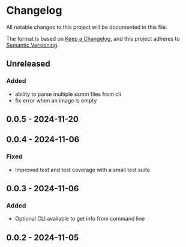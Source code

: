 # Changelog

All notable changes to this project will be documented in this file.

The format is based on [Keep a Changelog](https://keepachangelog.com/en/1.0.0/), and this project adheres to [Semantic Versioning](https://semver.org/spec/v2.0.0.html).

## Unreleased

### Added
- ability to parse multiple ssmm files from cli
- fix error when an image is empty

## 0.0.5 - 2024-11-20

## 0.0.4 - 2024-11-06
### Fixed
- Improved test and test coverage with a small test suite

## 0.0.3 - 2024-11-06
### Added
- Optional CLI available to get info from command line

## 0.0.2 - 2024-11-05
